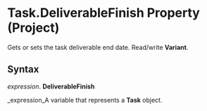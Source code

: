 
# Task.DeliverableFinish Property (Project)

Gets or sets the task deliverable end date. Read/write  **Variant**.


## Syntax

 _expression_. **DeliverableFinish**

 _expression_A variable that represents a  **Task** object.

